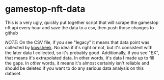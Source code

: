 # gamestop-nft-data

This is a very ugly, quickly put together script that will scrape the gamestop nft api every hour and save the data to a csv, then push those changes to github

*NOTE*: On the CSV file, if you see "legacy" it means that data point was collected by [kowsheek](https://github.com/kowsheek). No idea if it's right or not, but it's consistent with the later data I collected, so it's probably good. Additionally, if you see "EX", that means it's extrapolated data. In other words, it's data I made up to fill the gaps. In *other* words, it means it's almost certainly isn't reliable and should be deleted if you want to do any serious data analysis on this dataset.
